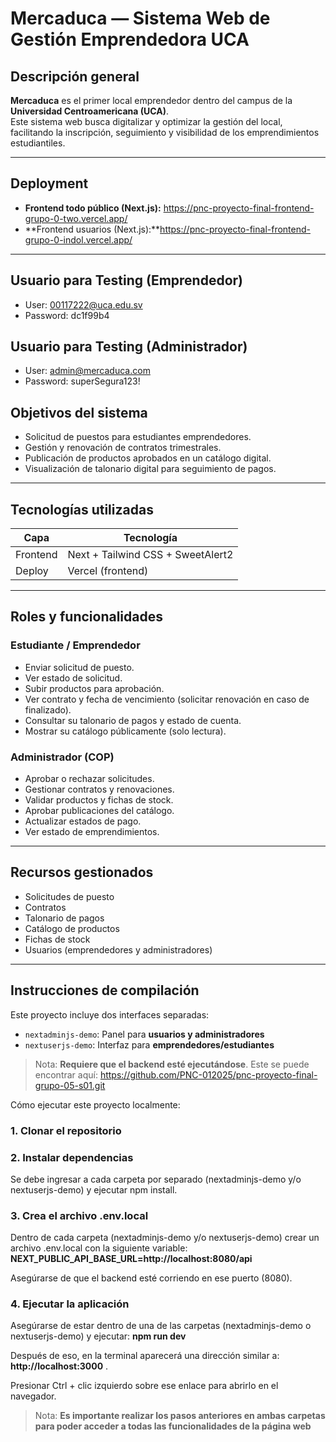 # Mercaduca — Sistema Web de Gestión Emprendedora UCA

## Descripción general

**Mercaduca** es el primer local emprendedor dentro del campus de la **Universidad Centroamericana (UCA)**.  
Este sistema web busca digitalizar y optimizar la gestión del local, facilitando la inscripción, seguimiento y visibilidad de los emprendimientos estudiantiles.

---

## Deployment

- **Frontend todo público (Next.js):** https://pnc-proyecto-final-frontend-grupo-0-two.vercel.app/
-  **Frontend usuarios (Next.js):**https://pnc-proyecto-final-frontend-grupo-0-indol.vercel.app/

---

## Usuario para Testing (Emprendedor)

- User: 00117222@uca.edu.sv
- Password: dc1f99b4

## Usuario para Testing (Administrador)

- User: admin@mercaduca.com
- Password: superSegura123!

## Objetivos del sistema

- Solicitud de puestos para estudiantes emprendedores.
- Gestión y renovación de contratos trimestrales.
- Publicación de productos aprobados en un catálogo digital.
- Visualización de talonario digital para seguimiento de pagos.

---

## Tecnologías utilizadas

| Capa         | Tecnología                       |
|--------------|----------------------------------|
| Frontend     | Next + Tailwind CSS + SweetAlert2|
| Deploy       | Vercel (frontend)                |

---

## Roles y funcionalidades

### Estudiante / Emprendedor

- Enviar solicitud de puesto.
- Ver estado de solicitud.
- Subir productos para aprobación.
- Ver contrato y fecha de vencimiento (solicitar renovación en caso de finalizado).
- Consultar su talonario de pagos y estado de cuenta.
- Mostrar su catálogo públicamente (solo lectura).

### Administrador (COP)

- Aprobar o rechazar solicitudes.
- Gestionar contratos y renovaciones.
- Validar productos y fichas de stock.
- Aprobar publicaciones del catálogo.
- Actualizar estados de pago.
- Ver estado de emprendimientos.

---

## Recursos gestionados

- Solicitudes de puesto
- Contratos
- Talonario de pagos
- Catálogo de productos
- Fichas de stock
- Usuarios (emprendedores y administradores)

---

## Instrucciones de compilación

Este proyecto incluye dos interfaces separadas:
- `nextadminjs-demo`: Panel para **usuarios y administradores**
- `nextuserjs-demo`: Interfaz para **emprendedores/estudiantes**

> Nota: **Requiere que el backend esté ejecutándose**. Este se puede encontrar aquí:  https://github.com/PNC-012025/pnc-proyecto-final-grupo-05-s01.git

Cómo ejecutar este proyecto localmente:
### 1. Clonar el repositorio
### 2. Instalar dependencias
Se debe ingresar a cada carpeta por separado (nextadminjs-demo y/o nextuserjs-demo) y ejecutar npm install.
### 3. Crea el archivo .env.local
Dentro de cada carpeta (nextadminjs-demo y/o nextuserjs-demo) crear un archivo .env.local con la siguiente variable: **NEXT_PUBLIC_API_BASE_URL=http://localhost:8080/api**

Asegúrarse de que el backend esté corriendo en ese puerto (8080).
### 4. Ejecutar la aplicación
Asegúrarse de estar dentro de una de las carpetas (nextadminjs-demo o nextuserjs-demo) y ejecutar: **npm run dev** 

Después de eso, en la terminal aparecerá una dirección similar a: **http://localhost:3000** . 

Presionar Ctrl + clic izquierdo sobre ese enlace para abrirlo en el navegador.

> Nota: **Es importante realizar los pasos anteriores en ambas carpetas para poder acceder a todas las funcionalidades de la página web**



